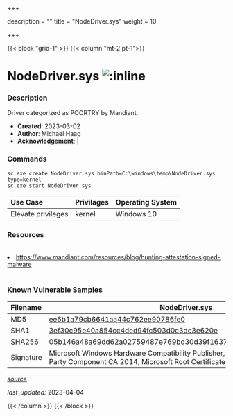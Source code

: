 +++

description = ""
title = "NodeDriver.sys"
weight = 10

+++


{{< block "grid-1" >}}
{{< column "mt-2 pt-1">}}


# NodeDriver.sys ![:inline](/images/twitter_verified.png) 


### Description

Driver categorized as POORTRY by Mandiant.

- **Created**: 2023-03-02
- **Author**: Michael Haag
- **Acknowledgement**:  | [](https://twitter.com/)

### Commands

```
sc.exe create NodeDriver.sys binPath=C:\windows\temp\NodeDriver.sys type=kernel
sc.exe start NodeDriver.sys
```

| Use Case | Privilages | Operating System | 
|:---- | ---- | ---- |
| Elevate privileges | kernel | Windows 10 |

### Resources
<br>
<li><a href="https://www.mandiant.com/resources/blog/hunting-attestation-signed-malware">https://www.mandiant.com/resources/blog/hunting-attestation-signed-malware</a></li>
<br>

### Known Vulnerable Samples

| Filename | NodeDriver.sys |
|:---- | ---- | 
| MD5 | <a href="https://www.virustotal.com/gui/file/ee6b1a79cb6641aa44c762ee90786fe0">ee6b1a79cb6641aa44c762ee90786fe0</a> |
| SHA1 | <a href="https://www.virustotal.com/gui/file/3ef30c95e40a854cc4ded94fc503d0c3dc3e620e">3ef30c95e40a854cc4ded94fc503d0c3dc3e620e</a> |
| SHA256 | <a href="https://www.virustotal.com/gui/file/05b146a48a69dd62a02759487e769bd30d39f16374bc76c86453b4ae59e7ffa4">05b146a48a69dd62a02759487e769bd30d39f16374bc76c86453b4ae59e7ffa4</a> |
| Signature | Microsoft Windows Hardware Compatibility Publisher, Microsoft Windows Third Party Component CA 2014, Microsoft Root Certificate Authority 2010   |


[*source*](https://github.com/magicsword-io/LOLDrivers/tree/main/yaml/nodedriver.sys.yml)

*last_updated:* 2023-04-04








{{< /column >}}
{{< /block >}}
